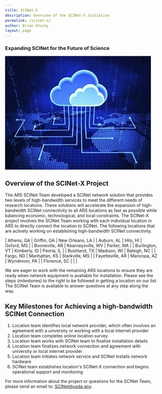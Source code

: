 ```yaml
---
title: SCINet-X
description: Overview of the SCINet-X initiative
permalink: /scinet-x/
author: Brian Stucky
layout: page
---
```


### Expanding SCINet for the Future of Science

![SCINet-X visualization](/assets/img/scinet-x-visualization.jpg)

## Overview of the SCINet-X Project

The ARS SCINet Team developed a SCINet network solution that provides two levels of high-bandwidth services to meet the different needs of research locations.  These solutions will accelerate the expansion of high-bandwidth SCINet connectivity to all ARS locations as fast as possible while balancing economic, technological, and local constraints.  The SCINet-X project involves the SCINet Team working with each individual location in ARS to directly connect the location to SCINet.  The following locations that are actively working on establishing high-bandwidth SCINet connectivity. 

| Athens, GA | Griffin, GA | New Orleans, LA |
| Auburn, AL | Hilo, HI | Oxford, MS |
| Booneville, AR | Kearneysville, WV | Parlier, WA |
| Burlington, VT | Kimberly, ID | Peoria, IL |
| Bushland, TX | Madison, WI | Raleigh, NC |
| Fargo, ND | Manhattan, KS | Starkville, MS |
| Fayetteville, AR | Maricopa, AZ | Wyndmoor, PA |
| Florence, SC |  |  |

We are eager to work with the remaining ARS locations to ensure they are ready when network equipment is available for installation. Please see the steps (milestones) to the right to be followed in getting a location on our list. The SCINet Team is available to answer questions at any step along the way. 


## Key Milestones for Achieving a high-bandwidth SCINet Connection

1. Location team identifies local network provider, which often involves an agreement with a university or working with a local internet provider
1. Location team completes online location survey 
1. Location team works with SCINet team to finalize installation details
1. Location team finalizes network connection and agreement with university or local internet provider
1. Location team initiates network service and SCINet installs network hardware
1. SCINet team establishes location's SCINet-X connection and begins operational support and monitoring

For more information about the project or questions for the SCINet Team, please send an email to: [SCINet@usda.gov](mailto:SCINet@usda.gov).

